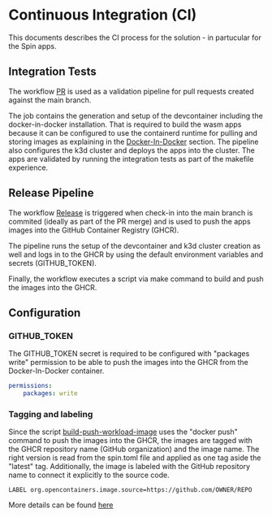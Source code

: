 # Continuous Integration (CI)

This documents describes the CI process for the solution - in partucular for the Spin apps.

## Integration Tests

The workflow [PR](../.github/workflows/PR.yaml) is used as a validation pipeline for pull requests created against the main branch.

The job contains the generation and setup of the devcontainer including the docker-in-docker installation. That is required to build the wasm apps because it can be configured to use the containerd runtime for pulling and storing images as explaining in the [Docker-In-Docker](../docs/dev.md#docker-in-docker) section.
The pipeline also configures the k3d cluster and deploys the apps into the cluster. The apps are validated by running the integration tests as part of the makefile experience.

## Release Pipeline

The workflow [Release](../.github/workflows/Release.yaml) is triggered when check-in into the main branch is commited (ideally as part of the PR merge) and is used to push the apps images into the GitHub Container Registry (GHCR).

The pipeline runs the setup of the devcontainer and k3d cluster creation as well and logs in to the GHCR by using the default environment variables and secrets (GITHUB_TOKEN).

Finally, the workflow executes a script via make command to build and push the images into the GHCR.

## Configuration

### GITHUB_TOKEN

The GITHUB_TOKEN secret is required to be configured with "packages write" permission to be able to push the images into the GHCR from the Docker-In-Docker container.

```yaml
permissions:
    packages: write
```

### Tagging and labeling

Since the script [build-push-workload-image](../deployment/build-push-workload-image.sh) uses the "docker push" command to push the images into the GHCR, the images are tagged with the GHCR repository name (GitHub organization) and the image name.
The right version is read from the spin.toml file and applied as one tag aside the "latest" tag.
Additionally, the image is labeled with the GitHub repository name to connect it explicitly to the source code.

`LABEL org.opencontainers.image.source=https://github.com/OWNER/REPO`

More details can be found [here](https://docs.github.com/en/packages/learn-github-packages/connecting-a-repository-to-a-package#connecting-a-repository-to-a-container-image-using-the-command-line)
